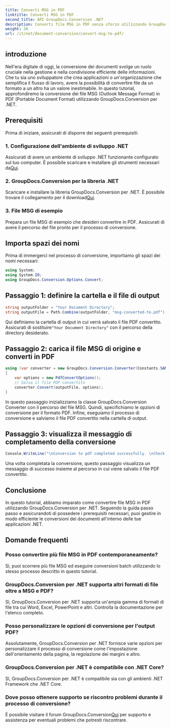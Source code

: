 ```yaml
---
title: Converti MSG in PDF
linktitle: Converti MSG in PDF
second_title: API GroupDocs.Conversion .NET
description: Converti file MSG in PDF senza sforzo utilizzando GroupDocs.Conversion per .NET. Segui la nostra guida passo passo per una gestione fluida dei documenti.
weight: 26
url: /it/net/document-conversion/convert-msg-to-pdf/
---
```

## introduzione
Nell'era digitale di oggi, la conversione dei documenti svolge un ruolo cruciale nella gestione e nella condivisione efficiente delle informazioni. Che tu sia uno sviluppatore che crea applicazioni o un'organizzazione che semplifica il flusso di lavoro, avere la possibilità di convertire file da un formato a un altro ha un valore inestimabile. In questo tutorial, approfondiremo la conversione dei file MSG (Outlook Message Format) in PDF (Portable Document Format) utilizzando GroupDocs.Conversion per .NET.
## Prerequisiti
Prima di iniziare, assicurati di disporre dei seguenti prerequisiti:
### 1. Configurazione dell'ambiente di sviluppo .NET
 Assicurati di avere un ambiente di sviluppo .NET funzionante configurato sul tuo computer. È possibile scaricare e installare gli strumenti necessari da[Qui](https://dotnet.microsoft.com/download).
### 2. GroupDocs.Conversion per la libreria .NET
 Scaricare e installare la libreria GroupDocs.Conversion per .NET. È possibile trovare il collegamento per il download[Qui](https://releases.groupdocs.com/conversion/net/).
### 3. File MSG di esempio
Prepara un file MSG di esempio che desideri convertire in PDF. Assicurati di avere il percorso del file pronto per il processo di conversione.

## Importa spazi dei nomi
Prima di immergerci nel processo di conversione, importiamo gli spazi dei nomi necessari:
```csharp
using System;
using System.IO;
using GroupDocs.Conversion.Options.Convert;
```

## Passaggio 1: definire la cartella e il file di output
```csharp
string outputFolder = "Your Document Directory";
string outputFile = Path.Combine(outputFolder, "msg-converted-to.pdf");
```
Qui definiamo la cartella di output in cui verrà salvato il file PDF convertito. Assicurati di sostituire`"Your Document Directory"` con il percorso della directory desiderato.
## Passaggio 2: carica il file MSG di origine e converti in PDF
```csharp
using (var converter = new GroupDocs.Conversion.Converter(Constants.SAMPLE_MSG))
{
    var options = new PdfConvertOptions();
    // Salva il file PDF convertito
    converter.Convert(outputFile, options);
}
```
In questo passaggio inizializziamo la classe GroupDocs.Conversion Converter con il percorso del file MSG. Quindi, specifichiamo le opzioni di conversione per il formato PDF. Infine, eseguiamo il processo di conversione e salviamo il file PDF convertito nella cartella di output.
## Passaggio 3: visualizza il messaggio di completamento della conversione
```csharp
Console.WriteLine("\nConversion to pdf completed successfully. \nCheck output in {0}", outputFolder);
```
Una volta completata la conversione, questo passaggio visualizza un messaggio di successo insieme al percorso in cui viene salvato il file PDF convertito.

## Conclusione
In questo tutorial, abbiamo imparato come convertire file MSG in PDF utilizzando GroupDocs.Conversion per .NET. Seguendo la guida passo passo e assicurandoti di possedere i prerequisiti necessari, puoi gestire in modo efficiente le conversioni dei documenti all'interno delle tue applicazioni .NET.
## Domande frequenti
### Posso convertire più file MSG in PDF contemporaneamente?
Sì, puoi scorrere più file MSG ed eseguire conversioni batch utilizzando lo stesso processo descritto in questo tutorial.
### GroupDocs.Conversion per .NET supporta altri formati di file oltre a MSG e PDF?
Sì, GroupDocs.Conversion per .NET supporta un'ampia gamma di formati di file tra cui Word, Excel, PowerPoint e altri. Controlla la documentazione per l'elenco completo.
### Posso personalizzare le opzioni di conversione per l'output PDF?
Assolutamente, GroupDocs.Conversion per .NET fornisce varie opzioni per personalizzare il processo di conversione come l'impostazione dell'orientamento della pagina, la regolazione dei margini e altro.
### GroupDocs.Conversion per .NET è compatibile con .NET Core?
Sì, GroupDocs.Conversion per .NET è compatibile sia con gli ambienti .NET Framework che .NET Core.
### Dove posso ottenere supporto se riscontro problemi durante il processo di conversione?
 È possibile visitare il forum GroupDocs.Conversion[Qui](https://forum.groupdocs.com/c/conversion/11) per supporto e assistenza per eventuali problemi che potresti riscontrare.